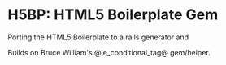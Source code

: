 H5BP: HTML5 Boilerplate Gem
===========================

Porting the HTML5 Boilerplate to a rails generator and 

Builds on Bruce William's @ie_conditional_tag@ gem/helper.